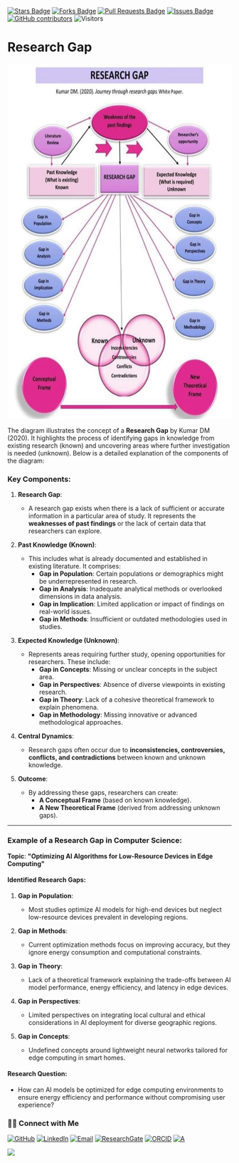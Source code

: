 <a href="https://github.com/drshahizan/short-course/stargazers"><img src="https://img.shields.io/github/stars/drshahizan/short-course" alt="Stars Badge"/></a>
<a href="https://github.com/drshahizan/short-course/network/members"><img src="https://img.shields.io/github/forks/drshahizan/short-course" alt="Forks Badge"/></a>
<a href="https://github.com/drshahizan/short-course/pulls"><img src="https://img.shields.io/github/issues-pr/drshahizan/short-course" alt="Pull Requests Badge"/></a>
<a href="https://github.com/drshahizan/short-course"><img src="https://img.shields.io/github/issues/drshahizan/short-course" alt="Issues Badge"/></a>
<a href="https://github.com/drshahizan/short-course/graphs/contributors"><img alt="GitHub contributors" src="https://img.shields.io/github/contributors/drshahizan/short-course?color=2b9348"></a>
![Visitors](https://api.visitorbadge.io/api/visitors?path=https%3A%2F%2Fgithub.com%2Fdrshahizan%2Fshort-course&labelColor=%23d9e3f0&countColor=%23697689&style=flat)

# Research Gap

 <img src="https://github.com/drshahizan/short-course/blob/main/25upsi/images/research%20gap.jpeg" alt="Image Alt Text"  height="800">

The diagram illustrates the concept of a **Research Gap** by Kumar DM (2020). It highlights the process of identifying gaps in knowledge from existing research (known) and uncovering areas where further investigation is needed (unknown). Below is a detailed explanation of the components of the diagram:

### **Key Components:**

1. **Research Gap**:
   - A research gap exists when there is a lack of sufficient or accurate information in a particular area of study. It represents the **weaknesses of past findings** or the lack of certain data that researchers can explore.

2. **Past Knowledge (Known)**:
   - This includes what is already documented and established in existing literature. It comprises:
     - **Gap in Population**: Certain populations or demographics might be underrepresented in research.
     - **Gap in Analysis**: Inadequate analytical methods or overlooked dimensions in data analysis.
     - **Gap in Implication**: Limited application or impact of findings on real-world issues.
     - **Gap in Methods**: Insufficient or outdated methodologies used in studies.

3. **Expected Knowledge (Unknown)**:
   - Represents areas requiring further study, opening opportunities for researchers. These include:
     - **Gap in Concepts**: Missing or unclear concepts in the subject area.
     - **Gap in Perspectives**: Absence of diverse viewpoints in existing research.
     - **Gap in Theory**: Lack of a cohesive theoretical framework to explain phenomena.
     - **Gap in Methodology**: Missing innovative or advanced methodological approaches.

4. **Central Dynamics**:
   - Research gaps often occur due to **inconsistencies, controversies, conflicts, and contradictions** between known and unknown knowledge.

5. **Outcome**:
   - By addressing these gaps, researchers can create:
     - **A Conceptual Frame** (based on known knowledge).
     - **A New Theoretical Frame** (derived from addressing unknown gaps).

---

### **Example of a Research Gap in Computer Science**:

**Topic**: **"Optimizing AI Algorithms for Low-Resource Devices in Edge Computing"**

#### **Identified Research Gaps**:
1. **Gap in Population**:
   - Most studies optimize AI models for high-end devices but neglect low-resource devices prevalent in developing regions.

2. **Gap in Methods**:
   - Current optimization methods focus on improving accuracy, but they ignore energy consumption and computational constraints.

3. **Gap in Theory**:
   - Lack of a theoretical framework explaining the trade-offs between AI model performance, energy efficiency, and latency in edge devices.

4. **Gap in Perspectives**:
   - Limited perspectives on integrating local cultural and ethical considerations in AI deployment for diverse geographic regions.

5. **Gap in Concepts**:
   - Undefined concepts around lightweight neural networks tailored for edge computing in smart homes.

#### **Research Question**:
- How can AI models be optimized for edge computing environments to ensure energy efficiency and performance without compromising user experience?

### 🙌🏻 Connect with Me
<p align="left">
    <a href="https://github.com/drshahizan" target="_blank"><img alt="GitHub" src="https://img.shields.io/badge/-@drshahizan-181717?style=flat-square&logo=GitHub&logoColor=white"></a>
    <a href="https://www.linkedin.com/in/drshahizan" target="_blank"><img alt="LinkedIn" src="https://img.shields.io/badge/-drshahizan-blue?style=flat-square&logo=Linkedin&logoColor=white&link=https://www.linkedin.com/in/drshahizan/"></a>
    <a href="mailto:shahizan@utm.my" target="_blank"><img alt="Email" src="https://img.shields.io/badge/-shahizan@utm.my-c14438?style=flat-square&logo=Gmail&logoColor=white&link=mailto:shahizan@utm.my.com"></a>
    <a href="https://www.researchgate.net/profile/Mohd-Othman-28" target="_blank"><img alt="ResearchGate" src="https://img.shields.io/badge/-ResearchGate-00CCBB?style=flat-square&logo=ResearchGate&logoColor=white"></a>
    <a href="https://orcid.org/0000-0003-4261-1873" target="_blank"><img alt="ORCID" src="https://img.shields.io/badge/-ORCID-A6CE39?style=flat-square&logo=ORCID&logoColor=white"></a> 
 <a href="https://visitorbadge.io/status?path=https%3A%2F%2Fgithub.com%2Fdrshahizan" target="_blank"><img alt="A" src="https://api.visitorbadge.io/api/visitors?path=https%3A%2F%2Fgithub.com%2Fdrshahizan&labelColor=%23697689&countColor=%23555555&style=plastic"></a>
 
![](https://hit.yhype.me/github/profile?user_id=81284918)
</p>

